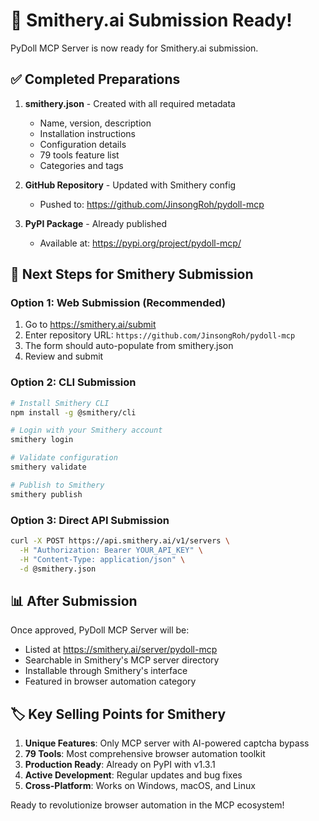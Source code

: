 # 🎯 Smithery.ai Submission Ready!

PyDoll MCP Server is now ready for Smithery.ai submission.

## ✅ Completed Preparations

1. **smithery.json** - Created with all required metadata
   - Name, version, description
   - Installation instructions
   - Configuration details
   - 79 tools feature list
   - Categories and tags

2. **GitHub Repository** - Updated with Smithery config
   - Pushed to: https://github.com/JinsongRoh/pydoll-mcp

3. **PyPI Package** - Already published
   - Available at: https://pypi.org/project/pydoll-mcp/

## 🚀 Next Steps for Smithery Submission

### Option 1: Web Submission (Recommended)
1. Go to https://smithery.ai/submit
2. Enter repository URL: `https://github.com/JinsongRoh/pydoll-mcp`
3. The form should auto-populate from smithery.json
4. Review and submit

### Option 2: CLI Submission
```bash
# Install Smithery CLI
npm install -g @smithery/cli

# Login with your Smithery account
smithery login

# Validate configuration
smithery validate

# Publish to Smithery
smithery publish
```

### Option 3: Direct API Submission
```bash
curl -X POST https://api.smithery.ai/v1/servers \
  -H "Authorization: Bearer YOUR_API_KEY" \
  -H "Content-Type: application/json" \
  -d @smithery.json
```

## 📊 After Submission

Once approved, PyDoll MCP Server will be:
- Listed at https://smithery.ai/server/pydoll-mcp
- Searchable in Smithery's MCP server directory
- Installable through Smithery's interface
- Featured in browser automation category

## 🏷️ Key Selling Points for Smithery

1. **Unique Features**: Only MCP server with AI-powered captcha bypass
2. **79 Tools**: Most comprehensive browser automation toolkit
3. **Production Ready**: Already on PyPI with v1.3.1
4. **Active Development**: Regular updates and bug fixes
5. **Cross-Platform**: Works on Windows, macOS, and Linux

Ready to revolutionize browser automation in the MCP ecosystem!